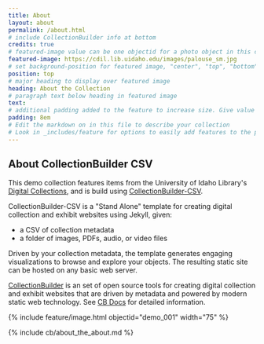 ```yaml
---
title: About
layout: about
permalink: /about.html
# include CollectionBuilder info at bottom
credits: true
# featured-image value can be one objectid for a photo object in this collection, a relative path to an image in this project, or a full url to any image. If left blank, no featured image will appear at top of About page.
featured-image: https://cdil.lib.uidaho.edu/images/palouse_sm.jpg
# set background-position for featured image, "center", "top", "bottom"
position: top
# major heading to display over featured image
heading: About the Collection
# paragraph text below heading in featured image
text: 
# additional padding added to the feature to increase size. Give value in em or px, e.g. "5em".
padding: 8em
# Edit the markdown on in this file to describe your collection
# Look in _includes/feature for options to easily add features to the page
---
```


## About CollectionBuilder CSV

This demo collection features items from the University of Idaho Library's [Digital Collections](https://www.lib.uidaho.edu/digital/), and is build using [CollectionBuilder-CSV](https://github.com/CollectionBuilder/collectionbuilder-csv).

CollectionBuilder-CSV is a "Stand Alone" template for creating digital collection and exhibit websites using Jekyll, given:

- a CSV of collection metadata
- a folder of images, PDFs, audio, or video files

Driven by your collection metadata, the template generates engaging visualizations to browse and explore your objects.
The resulting static site can be hosted on any basic web server.

[CollectionBuilder](https://github.com/CollectionBuilder/) is an set of open source tools for creating digital collection and exhibit websites that are driven by metadata and powered by modern static web technology.
See [CB Docs](https://collectionbuilder.github.io/cb-docs/) for detailed information.

{% include feature/image.html objectid="demo_001" width="75" %} 

<!-- IMPORTANT!!! DELETE this comment and the include below when you are finished editing this page for your collection. The include below introduces about page features. They will show up on your collection's about page until you delete it.  -->
{% include cb/about_the_about.md %} 
